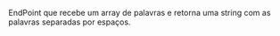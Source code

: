 EndPoint que recebe um array de palavras e retorna uma string com as palavras separadas por espaços. 
